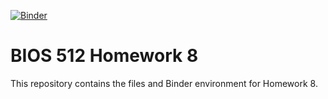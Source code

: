 [![Binder](https://mybinder.org/badge_logo.svg)](https://mybinder.org/v2/gh/jbsypher/BIOS_512_HW8/HEAD)

# BIOS 512 Homework 8

This repository contains the files and Binder environment for Homework 8.
